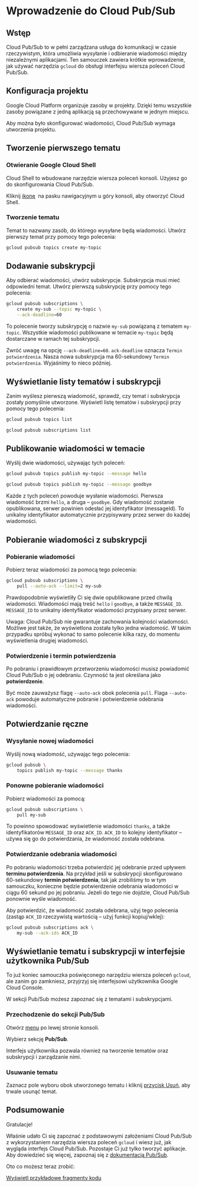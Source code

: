 # Wprowadzenie do Cloud Pub/Sub

<walkthrough-tutorial-url url="https://cloud.google.com/pubsub/quickstart-console"></walkthrough-tutorial-url></walkthrough-test-start-page>

<walkthrough-devshell-precreate></walkthrough-devshell-precreate>

## Wstęp

Cloud Pub/Sub to w pełni zarządzana usługa do komunikacji w czasie rzeczywistym, która umożliwia wysyłanie i odbieranie wiadomości między niezależnymi aplikacjami. Ten samouczek zawiera krótkie wprowadzenie, jak używać narzędzia `gcloud` do obsługi interfejsu wiersza poleceń Cloud Pub/Sub.

## Konfiguracja projektu

Google Cloud Platform organizuje zasoby w projekty. Dzięki temu wszystkie zasoby powiązane z jedną aplikacją są przechowywane w jednym miejscu.

Aby można było skonfigurować wiadomości, Cloud Pub/Sub wymaga utworzenia projektu.

<walkthrough-project-setup></walkthrough-project-setup>

## Tworzenie pierwszego tematu

### Otwieranie Google Cloud Shell

Cloud Shell to wbudowane narzędzie wiersza poleceń konsoli. Użyjesz go do skonfigurowania Cloud Pub/Sub.

Kliknij [ikonę][spotlight-open-devshell] <walkthrough-cloud-shell-icon></walkthrough-cloud-shell-icon> na pasku nawigacyjnym u góry konsoli, aby otworzyć Cloud Shell.

### Tworzenie tematu

Temat to nazwany zasób, do którego wysyłane będą wiadomości. Utwórz pierwszy temat przy pomocy tego polecenia:

```bash
gcloud pubsub topics create my-topic
```

## Dodawanie subskrypcji

Aby odbierać wiadomości, utwórz subskrypcje. Subskrypcja musi mieć odpowiedni temat. Utwórz pierwszą subskrypcję przy pomocy tego polecenia:

```bash
gcloud pubsub subscriptions \
    create my-sub --topic my-topic \
    --ack-deadline=60
```

To polecenie tworzy subskrypcję o nazwie `my-sub` powiązaną z tematem `my-topic`. Wszystkie wiadomości publikowane w temacie `my-topic` będą dostarczane w ramach tej subskrypcji.

Zwróć uwagę na opcję `--ack-deadline=60`. `ack-deadline` oznacza `Termin potwierdzenia`. Nasza nowa subskrypcja ma 60-sekundowy `Termin potwierdzenia`. Wyjaśnimy to nieco później.

## Wyświetlanie listy tematów i subskrypcji

Zanim wyślesz pierwszą wiadomość, sprawdź, czy temat i subskrypcja zostały pomyślnie utworzone. Wyświetl listę tematów i subskrypcji przy pomocy tego polecenia:

```bash
gcloud pubsub topics list
```

```bash
gcloud pubsub subscriptions list
```

## Publikowanie wiadomości w temacie

Wyślij dwie wiadomości, używając tych poleceń:

```bash
gcloud pubsub topics publish my-topic --message hello
```

```bash
gcloud pubsub topics publish my-topic --message goodbye
```

Każde z tych poleceń powoduje wysłanie wiadomości. Pierwsza wiadomość brzmi `hello`, a druga – `goodbye`. Gdy wiadomość zostanie opublikowana, serwer powinien odesłać jej identyfikator (messageId). To unikalny identyfikator automatycznie przypisywany przez serwer do każdej wiadomości.

## Pobieranie wiadomości z subskrypcji

### Pobieranie wiadomości

Pobierz teraz wiadomości za pomocą tego polecenia:

```bash
gcloud pubsub subscriptions \
    pull --auto-ack --limit=2 my-sub
```

Prawdopodobnie wyświetliły Ci się dwie opublikowane przed chwilą wiadomości. Wiadomości mają treść `hello` i `goodbye`, a także `MESSAGE_ID`. `MESSAGE_ID` to unikalny identyfikator wiadomości przypisany przez serwer.

Uwaga: Cloud Pub/Sub nie gwarantuje zachowania kolejności wiadomości. Możliwe jest także, że wyświetlona została tylko jedna wiadomość. W takim przypadku spróbuj wykonać to samo polecenie kilka razy, do momentu wyświetlenia drugiej wiadomości.

### Potwierdzenie i termin potwierdzenia

Po pobraniu i prawidłowym przetworzeniu wiadomości musisz powiadomić Cloud Pub/Sub o jej odebraniu. Czynność ta jest określana jako **potwierdzenie**.

Być może zauważysz flagę `--auto-ack` obok polecenia `pull`.
Flaga `--auto-ack` powoduje automatyczne pobranie i potwierdzenie odebrania wiadomości.

## Potwierdzanie ręczne

### Wysyłanie nowej wiadomości

Wyślij nową wiadomość, używając tego polecenia:

```bash
gcloud pubsub \
    topics publish my-topic --message thanks
```

### Ponowne pobieranie wiadomości

Pobierz wiadomości za pomocą:

```bash
gcloud pubsub subscriptions \
    pull my-sub
```

To powinno spowodować wyświetlenie wiadomości `thanks`, a także identyfikatorów `MESSAGE_ID` oraz `ACK_ID`. `ACK_ID` to kolejny identyfikator – używa się go do potwierdzania, że wiadomość została odebrana.

### Potwierdzanie odebrania wiadomości

Po pobraniu wiadomości trzeba potwierdzić jej odebranie przed upływem **terminu potwierdzenia**. Na przykład jeśli w subskrypcji skonfigurowano 60-sekundowy **termin potwierdzenia**, tak jak zrobiliśmy to w tym samouczku, konieczne będzie potwierdzenie odebrania wiadomości w ciągu 60 sekund po jej pobraniu. Jeżeli do tego nie dojdzie, Cloud Pub/Sub ponownie wyśle wiadomość.

Aby potwierdzić, że wiadomość została odebrana, użyj tego polecenia (zastąp `ACK_ID` rzeczywistą wartością – użyj funkcji kopiuj/wklej):

```bash
gcloud pubsub subscriptions ack \
    my-sub --ack-ids ACK_ID
```

## Wyświetlanie tematu i subskrypcji w interfejsie użytkownika Pub/Sub

To już koniec samouczka poświęconego narzędziu wiersza poleceń `gcloud`, ale zanim go zamkniesz, przyjrzyj się interfejsowi użytkownika Google Cloud Console.

W sekcji Pub/Sub możesz zapoznać się z tematami i subskrypcjami.

### Przechodzenie do sekcji Pub/Sub

Otwórz [menu][spotlight-console-menu] po lewej stronie konsoli.

Wybierz sekcję **Pub/Sub**.

<walkthrough-menu-navigation sectionid="CLOUDPUBSUB_SECTION"></walkthrough-menu-navigation>

Interfejs użytkownika pozwala również na tworzenie tematów oraz subskrypcji i zarządzanie nimi.

### Usuwanie tematu

Zaznacz pole wyboru obok utworzonego tematu i kliknij [przycisk Usuń][spotlight-delete-button], aby trwale usunąć temat.

## Podsumowanie

Gratulacje!

<walkthrough-conclusion-trophy></walkthrough-conclusion-trophy>

Właśnie udało Ci się zapoznać z podstawowymi założeniami Cloud Pub/Sub z wykorzystaniem narzędzia wiersza poleceń `gcloud` i wiesz już, jak wygląda interfejs Cloud Pub/Sub. Pozostaje Ci już tylko tworzyć aplikacje. Aby dowiedzieć się więcej, zapoznaj się z [dokumentacją Pub/Sub][pubsub-docs].

Oto co możesz teraz zrobić:

[Wyświetl przykładowe fragmenty kodu](https://cloud.google.com/pubsub/docs/quickstart-client-libraries)

[pubsub-docs]: https://cloud.google.com/pubsub/docs/
[spotlight-console-menu]: walkthrough://spotlight-pointer?spotlightId=console-nav-menu
[spotlight-delete-button]: walkthrough://spotlight-pointer?cssSelector=.p6n-icon-delete
[spotlight-open-devshell]: walkthrough://spotlight-pointer?spotlightId=devshell-activate-button
